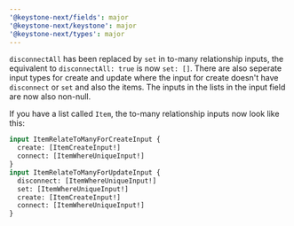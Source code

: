 ```yaml
---
'@keystone-next/fields': major
'@keystone-next/keystone': major
'@keystone-next/types': major
---
```


`disconnectAll` has been replaced by `set` in to-many relationship inputs, the equivalent to `disconnectAll: true` is now `set: []`. There are also seperate input types for create and update where the input for create doesn't have `disconnect` or `set` and also the items. The inputs in the lists in the input field are now also non-null.

If you have a list called `Item`, the to-many relationship inputs now look like this:

```graphql
input ItemRelateToManyForCreateInput {
  create: [ItemCreateInput!]
  connect: [ItemWhereUniqueInput!]
}
input ItemRelateToManyForUpdateInput {
  disconnect: [ItemWhereUniqueInput!]
  set: [ItemWhereUniqueInput!]
  create: [ItemCreateInput!]
  connect: [ItemWhereUniqueInput!]
}
```
